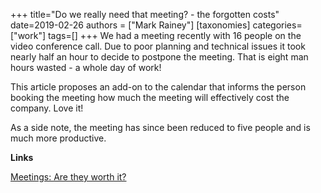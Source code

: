 +++
title="Do we really need that meeting? - the forgotten costs"
date=2019-02-26
authors = ["Mark Rainey"]
[taxonomies]
categories=["work"]
tags=[]
+++
We had a meeting recently with 16 people on the video conference call. Due to poor planning and technical issues it took nearly half an hour to decide to postpone the meeting. That is eight man hours wasted - a whole day of work!
<!-- more -->

This article proposes an add-on to the calendar that informs the person booking the meeting how much the meeting will effectively cost the company. Love it!

As a side note, the meeting has since been reduced to five people and is much more productive.

__Links__

[Meetings: Are they worth it?](http://www.secretgeek.net/MeetingCosts)
